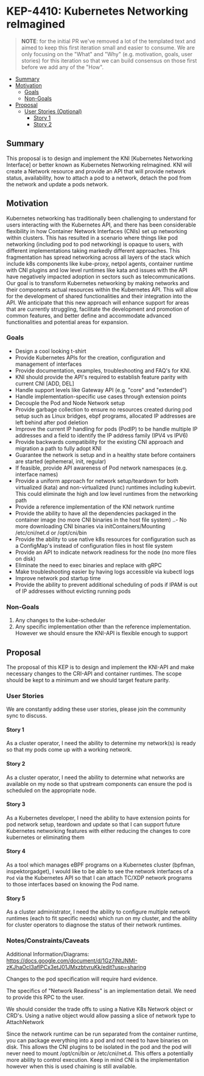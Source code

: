 # KEP-4410: Kubernetes Networking reImagined

> **NOTE**: for the initial PR we've removed a lot of the templated text and
> aimed to keep this first iteration small and easier to consume. We are only
> focusing on the "What" and "Why" (e.g. motivation, goals, user stories) for
> this iteration so that we can build consensus on those first before we add
> any of the "How".

<!-- toc -->
- [Summary](#summary)
- [Motivation](#motivation)
  - [Goals](#goals)
  - [Non-Goals](#non-goals)
- [Proposal](#proposal)
  - [User Stories (Optional)](#user-stories-optional)
    - [Story 1](#story-1)
    - [Story 2](#story-2)
<!-- /toc -->

## Summary

This proposal is to design and implement the KNI [Kubernetes Networking Interface] or better known as Kubernetes Networking reImagined. KNI will create a Network resource and provide an API that will provide network status, availability, how to attach a pod to a network, detach the pod from the network and update a pods network.  

## Motivation

Kubernetes networking has traditionally been challenging to understand for users
interacting with the Kubernetes API, and there has been considerable flexibility
in how Container Network Interfaces (CNIs) set up networking within clusters.
This has resulted in a scenario where things like pod networking (including pod
to pod networking) is opaque to users, with different implementations taking
markedly different approaches. This fragmentation has spread networking across
all layers of the stack which include k8s components like kube-proxy, netpol agents,
container runtime with CNI plugins and low level runtimes like kata and issues
with the API have negatively impacted adoption in sectors such as telecommunications.
Our goal is to transform Kubernetes networking by making networks and their components
actual resources within the Kubernetes API. This will allow for the development
of shared functionalities and their integration into the API. We anticipate that
this new approach will enhance support for areas that are currently struggling,
facilitate the development and promotion of common features, and better define
and accommodate advanced functionalities and potential areas for expansion.

### Goals

- Design a cool looking t-shirt
- Provide Kubernetes APIs for the creation, configuration and management of interfaces
- Provide documentation, examples, troubleshooting and FAQ's for KNI.
- KNI should provide the API's required to establish feature parity with current CNI [ADD, DEL]
- Handle support levels like Gateway API (e.g. "core" and "extended")
- Handle implementation-specific use cases through extension points
- Decouple the Pod and Node Network setup
- Provide garbage collection to ensure no resources created during pod setup such as Linux bridges, ebpf programs, 
allocated IP addresses are left behind after pod deletion
- Improve the current IP handling for pods (PodIP) to be handle multiple IP addresses and 
a field to identify the IP address family (IPV4 vs IPV6)
- Provide backwards compatibility for the existing CNI approach and migration a path to fully adopt KNI
- Guarantee the network is setup and in a healthy state before containers are started (ephemeral, init, regular)
- If feasible, provide API awareness of Pod network namespaces (e.g. interface names)
- Provide a uniform approach for network setup/teardown for both virtualized (kata) and non-virtualized (runc) 
runtimes including kubevirt. This could eliminate the high and low level runtimes from the networking path
- Provide a reference implementation of the KNI network runtime
- Provide the ability to have all the dependencies packaged in the container image (no more CNI binaries in the host file system)
..- No more downloading CNI binaries via initContainers/Mounting /etc/cni/net.d or /opt/cni/bin
- Provide the ability to use native k8s resources for configuration such as a ConfigMap's instead of configuration files in host file system
- Provide an API to indicate network readiness for the node (no more files on disk)
- Eliminate the need to exec binaries and replace with gRPC
- Make troubleshooting easier by having logs accessible via kubectl logs
- Improve network pod startup time
- Provide the ability to prevent additional scheduling of pods if IPAM is out of IP addresses without evicting running pods

### Non-Goals

1. Any changes to the kube-scheduler 
2. Any specific implementation other than the reference implementation. However we should ensure the KNI-API is flexible enough to support

## Proposal

The proposal of this KEP is to design and implement the KNI-API and make necessary changes to the CRI-API and container runtimes. The scope should be kept to a minimum and we should target feature parity. 

### User Stories

We are constantly adding these user stories, please join the community sync to discuss. 

#### Story 1

As a cluster operator, I need the ability to determine my network(s) is ready so that my pods come up with a working network.

#### Story 2

As a cluster operator, I need the ability to determine what networks are available on my node so that upstream components can ensure the pod is scheduled on the appropriate node. 

#### Story 3

As a Kubernetes developer, I need the ability to have extension points for pod network setup, teardown and update so that I can support future Kubernetes networking features with either reducing the changes to core kubernetes or eliminating them

#### Story 4

As a tool which manages eBPF programs on a Kubernetes cluster (bpfman,
inspektorgadget), I would like to be able to see the network interfaces of a
`Pod` via the Kubernetes API so that I can attach TC/XDP network programs to
those interfaces based on knowing the Pod name.

#### Story 5

As a cluster administrator, I need the ability to configure multiple network runtimes (each to fit specific needs) which run on my cluster, and the ability for cluster operators to diagnose the status of their network runtimes.

### Notes/Constraints/Caveats

Additional Information/Diagrams: https://docs.google.com/document/d/1Gz7iNtJNMI-zKJhaOcI3aflPCx3etJ01JMxzbtvruKk/edit?usp=sharing

Changes to the pod specification will require hard evidence. 

The specifics of "Network Readiness" is an implementation detail. We need to provide this RPC to the user. 

We should consider the trade offs to using a Native K8s Network object or CRD's.
Using a native object would allow passing a slice of network type to AttachNetwork

Since the network runtime can be run separated from the container runtime, you can package everything into a pod and not need to have binaries on disk. This allows the CNI plugins to be isolated in the pod and the pod will never need to mount /opt/cni/bin or /etc/cni/net.d. This offers a potentially more ability to control execution. Keep in mind CNI is the implementation however when this is used chaining is still available. 
